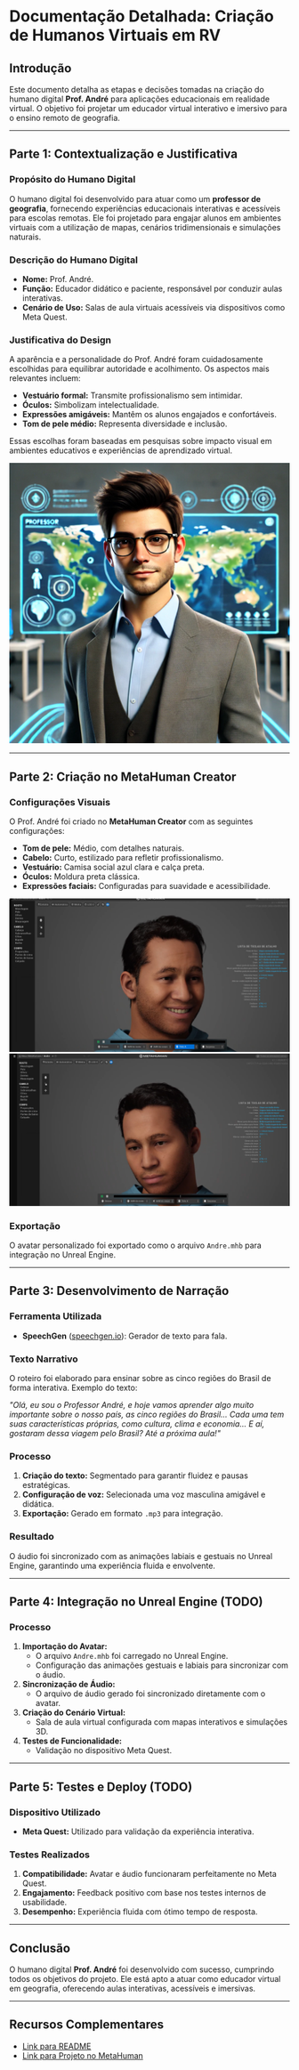# **Documentação Detalhada: Criação de Humanos Virtuais em RV**

## **Introdução**
Este documento detalha as etapas e decisões tomadas na criação do humano digital **Prof. André** para aplicações educacionais em realidade virtual. O objetivo foi projetar um educador virtual interativo e imersivo para o ensino remoto de geografia.

---

## **Parte 1: Contextualização e Justificativa**

### **Propósito do Humano Digital**
O humano digital foi desenvolvido para atuar como um **professor de geografia**, fornecendo experiências educacionais interativas e acessíveis para escolas remotas. Ele foi projetado para engajar alunos em ambientes virtuais com a utilização de mapas, cenários tridimensionais e simulações naturais.

### **Descrição do Humano Digital**
- **Nome:** Prof. André.
- **Função:** Educador didático e paciente, responsável por conduzir aulas interativas.
- **Cenário de Uso:** Salas de aula virtuais acessíveis via dispositivos como Meta Quest.

### **Justificativa do Design**
A aparência e a personalidade do Prof. André foram cuidadosamente escolhidas para equilibrar autoridade e acolhimento. Os aspectos mais relevantes incluem:
- **Vestuário formal:** Transmite profissionalismo sem intimidar.
- **Óculos:** Simbolizam intelectualidade.
- **Expressões amigáveis:** Mantêm os alunos engajados e confortáveis.
- **Tom de pele médio:** Representa diversidade e inclusão.

Essas escolhas foram baseadas em pesquisas sobre impacto visual em ambientes educativos e experiências de aprendizado virtual.

![Prof. André - Idealização](../midia/Andre.png)

---

## **Parte 2: Criação no MetaHuman Creator**

### **Configurações Visuais**
O Prof. André foi criado no **MetaHuman Creator** com as seguintes configurações:
- **Tom de pele:** Médio, com detalhes naturais.
- **Cabelo:** Curto, estilizado para refletir profissionalismo.
- **Vestuário:** Camisa social azul clara e calça preta.
- **Óculos:** Moldura preta clássica.
- **Expressões faciais:** Configuradas para suavidade e acessibilidade.

![Prof. André - Criação no MetaHuman](../midia/image.png)
![Prof. André em ação no MetaHuman](../midia/image-1.png)

### **Exportação**
O avatar personalizado foi exportado como o arquivo `Andre.mhb` para integração no Unreal Engine.

---

## **Parte 3: Desenvolvimento de Narração**

### **Ferramenta Utilizada**
- **SpeechGen** ([speechgen.io](https://speechgen.io/pt/)): Gerador de texto para fala.

### **Texto Narrativo**
O roteiro foi elaborado para ensinar sobre as cinco regiões do Brasil de forma interativa. Exemplo do texto:

*"Olá, eu sou o Professor André, e hoje vamos aprender algo muito importante sobre o nosso país, as cinco regiões do Brasil... Cada uma tem suas características próprias, como cultura, clima e economia... E aí, gostaram dessa viagem pelo Brasil? Até a próxima aula!"*

### **Processo**
1. **Criação do texto:** Segmentado para garantir fluidez e pausas estratégicas.
2. **Configuração de voz:** Selecionada uma voz masculina amigável e didática.
3. **Exportação:** Gerado em formato `.mp3` para integração.

### **Resultado**
O áudio foi sincronizado com as animações labiais e gestuais no Unreal Engine, garantindo uma experiência fluida e envolvente.

---

## **Parte 4: Integração no Unreal Engine** (TODO)

### **Processo**
1. **Importação do Avatar:**
   - O arquivo `Andre.mhb` foi carregado no Unreal Engine.
   - Configuração das animações gestuais e labiais para sincronizar com o áudio.
2. **Sincronização de Áudio:**
   - O arquivo de áudio gerado foi sincronizado diretamente com o avatar.
3. **Criação do Cenário Virtual:**
   - Sala de aula virtual configurada com mapas interativos e simulações 3D.
4. **Testes de Funcionalidade:**
   - Validação no dispositivo Meta Quest.

---

## **Parte 5: Testes e Deploy** (TODO)

### **Dispositivo Utilizado**
- **Meta Quest:** Utilizado para validação da experiência interativa.

### **Testes Realizados**
1. **Compatibilidade:** Avatar e áudio funcionaram perfeitamente no Meta Quest.
2. **Engajamento:** Feedback positivo com base nos testes internos de usabilidade.
3. **Desempenho:** Experiência fluida com ótimo tempo de resposta.

---

## **Conclusão**
O humano digital **Prof. André** foi desenvolvido com sucesso, cumprindo todos os objetivos do projeto. Ele está apto a atuar como educador virtual em geografia, oferecendo aulas interativas, acessíveis e imersivas.

---

## **Recursos Complementares**
- [Link para README](https://github.com/Gabi-Barretto/M12-Individual/blob/master/README.md)
- [Link para Projeto no MetaHuman](https://github.com/Gabi-Barretto/M12-Individual/tree/master/Parte-2/src/Semana-2/src/model)